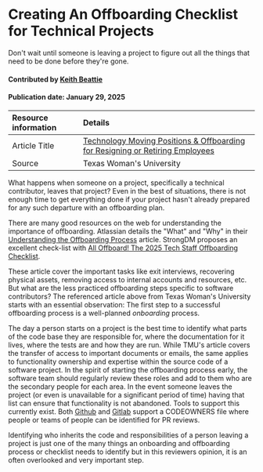 # Creating An Offboarding Checklist for Technical Projects
<!--deck text start-->
Don't wait until someone is leaving a project to figure out all the things that need to be done before they're gone.
<!--deck text end-->

#### Contributed by [Keith Beattie](https://github.com/ksbeattie "Keith Beattie")
#### Publication date: January 29, 2025

Resource information | Details 
:--- | :--- 
Article Title | [Technology Moving Positions & Offboarding for Resigning or Retiring Employees](https://servicecenter.twu.edu/TDClient/1956/Portal/KB/ArticleDet?ID=128448)
Source | Texas Woman's University

What happens when someone on a project, specifically a technical contributor, leaves that project?
Even in the best of situations, there is not enough time to get everything done if your project
hasn't already prepared for any such departure with an offboarding plan.

There are many good resources on the web for understanding the importance of offboarding.  Atlassian
details the "What" and "Why" in their [Understanding the Offboarding
Process](https://www.atlassian.com/itsm/esm/offboarding) article.  StrongDM proposes an excellent
check-list with [All Offboard! The 2025 Tech Staff Offboarding
Checklist](https://www.strongdm.com/blog/technical-staff-offboarding-checklist).

These article cover the important tasks like exit interviews, recovering physical assets, removing
access to internal accounts and resources, etc.  But what are the less practiced offboarding steps
specific to software contributors?  The referenced article above from Texas Woman's University
starts with an essential observation: The first step to a successful offboarding process is a
well-planned _onboarding_ process.

The day a person starts on a project is the best time to identify what parts of the code base they
are responsible for, where the documentation for it lives, where the tests are and how they are run.
While TMU's article covers the transfer of access to important documents or emails, the same applies
to functionality ownership and expertise within the source code of a software project.  In the
spirit of starting the offboarding process early, the software team should regularly review these
roles and add to them who are the secondary people for each area.  In the event someone leaves the
project (or even is unavailable for a significant period of time) having that list can ensure that
functionality is not abandoned.  Tools to support this currently exist.  Both
[Github](https://docs.github.com/en/repositories/managing-your-repositorys-settings-and-features/customizing-your-repository/about-code-owners)
and [Gitlab](https://docs.gitlab.com/ee/user/project/codeowners/) support a CODEOWNERS file
where people or teams of people can be identified for PR reviews.

Identifying who inherits the code and responsibilities of a person leaving a project is just one of
the many things an onboarding and offboarding process or checklist needs to identify but in this
reviewers opinion, it is an often overlooked and very important step.

<!---
Publish: yes
Topics: better-planning, software-process-improvement, strategies-for-more-effective-teams
Pinned: no
RSS update: 2025-01-29
--->
